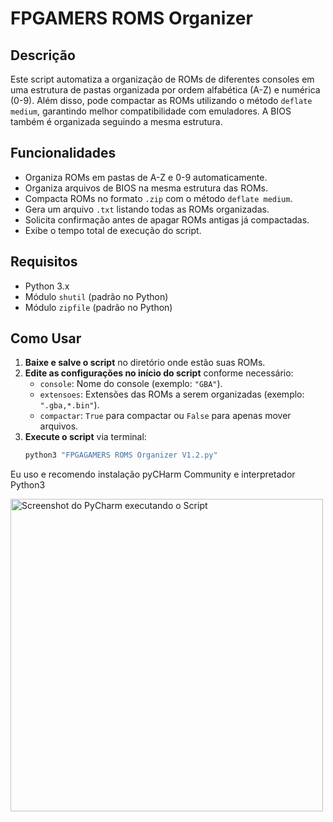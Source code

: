 # FPGAMERS ROMS Organizer

## Descrição
Este script automatiza a organização de ROMs de diferentes consoles em uma estrutura de pastas organizada por ordem alfabética (A-Z) e numérica (0-9). Além disso, pode compactar as ROMs utilizando o método `deflate medium`, garantindo melhor compatibilidade com emuladores. A BIOS também é organizada seguindo a mesma estrutura.

## Funcionalidades
- Organiza ROMs em pastas de A-Z e 0-9 automaticamente.
- Organiza arquivos de BIOS na mesma estrutura das ROMs.
- Compacta ROMs no formato `.zip` com o método `deflate medium`.
- Gera um arquivo `.txt` listando todas as ROMs organizadas.
- Solicita confirmação antes de apagar ROMs antigas já compactadas.
- Exibe o tempo total de execução do script.

## Requisitos
- Python 3.x
- Módulo `shutil` (padrão no Python)
- Módulo `zipfile` (padrão no Python)

## Como Usar
1. **Baixe e salve o script** no diretório onde estão suas ROMs.
2. **Edite as configurações no início do script** conforme necessário:
   - `console`: Nome do console (exemplo: `"GBA"`).
   - `extensoes`: Extensões das ROMs a serem organizadas (exemplo: `".gba,*.bin"`).
   - `compactar`: `True` para compactar ou `False` para apenas mover arquivos.
3. **Execute o script** via terminal:
   ```sh
   python3 "FPGAGAMERS ROMS Organizer V1.2.py"

Eu uso e recomendo instalação pyCHarm Community e interpretador Python3

<img src="[https://github.com/jhonysp/FPGAMERS/blob/main/pycharm_running.bmp]" alt="Screenshot do PyCharm executando o Script" width="500">

